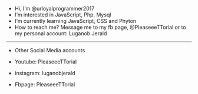 - Hi, I’m @urloyalprogrammer2017
- I’m interested in JavaScript, Php, Mysql
- I’m currently learning JavaScript, CSS and Phyton
- How to reach me? Message me to my fb page, @PleaseeeTTorial or to my personal account: Luganob Jerald
---------------------------------
- Other Social Media accounts
- Youtube: PleaseeeTTorial

- instagram: luganobjerald

- Fbpage: PleaseeeTTorial
